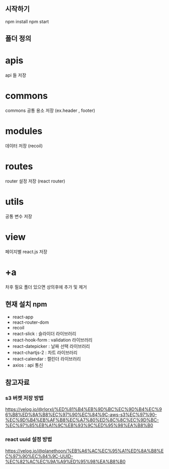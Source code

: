 ## 시작하기
npm install
npm start

## 폴더 정의
# apis
api 들 저장
# commons
commons 공통 용소 저장 (ex.header , footer)
# modules
데이터 저장 (recoil)
# routes
router 설정 저장 (react router)
# utils
공통 변수 저장
# view
페이지별 react.js 저장
# +a
차후 필요 폴더 있으면 상의후에 추가 및 제거

## 현재 설치 npm
* react-app
* react-router-dom
* recoil
* react-slick : 슬라이더 라이브러리
* react-hook-form : validation 라이브러리
* react-datepicker : 날짜 선택 라이브러리
* react-chartjs-2 : 차트 라이브러리
* react-calendar : 캘린더 라이브러리
* axios : api 통신

## 참고자료
### s3 버켓 저장 방법
https://velog.io/@rlorxl/%ED%81%B4%EB%9D%BC%EC%9D%B4%EC%96%B8%ED%8A%B8%EC%97%90%EC%84%9C-aws-s3%EC%97%90-%EC%9D%B4%EB%AF%B8%EC%A7%80%ED%8C%8C%EC%9D%BC-%EC%97%85%EB%A1%9C%EB%93%9C%ED%95%98%EA%B8%B0
### react uuid 설정 방법
https://velog.io/@planethoon/%EB%A6%AC%EC%95%A1%ED%8A%B8%EC%97%90%EC%84%9C-UUID-%EC%82%AC%EC%9A%A9%ED%95%98%EA%B8%B0